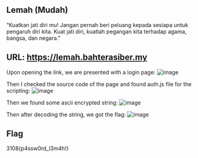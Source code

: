 ## Lemah (Mudah)

“Kuatkan jati diri mu! Jangan pernah beri peluang kepada sesiapa untuk pengaruh diri kita. Kuat jati diri, kuatlah pegangan kita terhadap agama, bangsa, dan negara.”

URL: https://lemah.bahterasiber.my
---

Upon opening the link, we are presented with a login page:
![image](https://github.com/OP-dash/BahteraSiber2023/assets/101493507/a1603394-c3f0-48bb-a47a-d4dc0d09b92b)

Then I checked the source code of the page and found auth.js file for the scripting:
![image](https://github.com/OP-dash/BahteraSiber2023/assets/101493507/bd6cc905-57fb-4812-8b30-d6b247be9be0)

Then we found some ascii encrypted string:
![image](https://github.com/OP-dash/BahteraSiber2023/assets/101493507/4cf2b9cf-eafa-413a-bd08-79b9a5c5e837)

Then after decoding the string, we got the flag:
![image](https://github.com/OP-dash/BahteraSiber2023/assets/101493507/aec1fe48-4b15-4108-aa65-af6ac32427e7)

Flag
---
3108{p4ssw0rd_l3m4h!}
